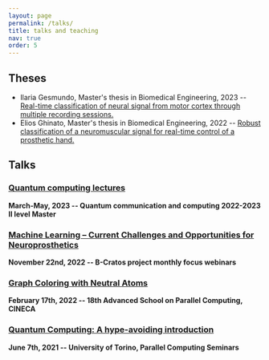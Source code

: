 ```yaml
---
layout: page
permalink: /talks/
title: talks and teaching
nav: true
order: 5
---
```

## Theses
- Ilaria Gesmundo, Master's thesis in Biomedical Engineering, 2023 -- [Real-time classification of neural signal from motor cortex through multiple recording sessions.](http://webthesis.biblio.polito.it/id/eprint/26139)
- Elios Ghinato, Master's thesis in Biomedical Engineering, 2022 -- [Robust classification of a neuromuscular signal for real-time control of a prosthetic hand.](http://webthesis.biblio.polito.it/id/eprint/25770)

## Talks
### [Quantum computing lectures](https://didattica.polito.it/zxd/b5eda0a74558a342cf659187f06f746f/9dde3c1deee7c791026d6a0ac91322bb/e460136d06fca2b9e050c0828c3749ca?1658471882485)
**March-May, 2023 -- Quantum communication and computing 2022-2023 II level Master**

### [Machine Learning – Current Challenges and Opportunities for Neuroprosthetics](https://www.b-cratos.eu/events/)
**November 22nd, 2022 -- B-Cratos project monthly focus webinars**

### [Graph Coloring with Neutral Atoms](https://events.prace-ri.eu/event/1327/)
**February 17th, 2022 -- 18th Advanced School on Parallel Computing, CINECA**

### [Quantum Computing: A hype-avoiding introduction](https://alpha.di.unito.it/seminars/)
**June 7th, 2021 -- University of Torino, Parallel Computing Seminars**
